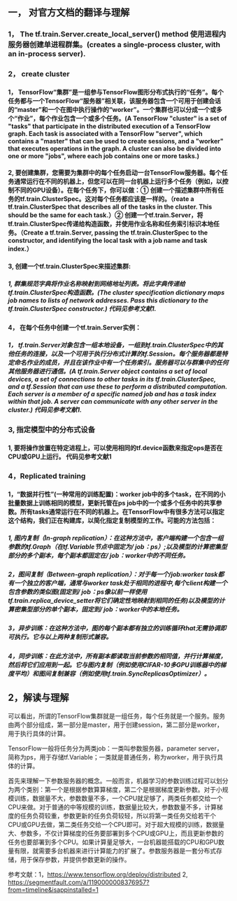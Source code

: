 ## 一， 对官方文档的翻译与理解
### 1， The tf.train.Server.create_local_server() method 使用进程内服务器创建单进程群集。(creates a single-process cluster, with an in-process server).

### 2， create cluster
#### 1， TensorFlow“集群”是一组参与TensorFlow图形分布式执行的“任务”。每个任务都与一个TensorFlow“服务器”相关联，该服务器包含一个可用于创建会话的“master”和一个在图中执行操作的“worker”。一个集群也可以分成一个或多个“作业”，每个作业包含一个或多个任务。(A TensorFlow "cluster" is a set of "tasks" that participate in the distributed execution of a TensorFlow graph. Each task is associated with a TensorFlow "server", which contains a "master" that can be used to create sessions, and a "worker" that executes operations in the graph. A cluster can also be divided into one or more "jobs", where each job contains one or more tasks.)

#### 2, 要创建集群，您需要为集群中的每个任务启动一台TensorFlow服务器。每个任务通常运行在不同的机器上，但您可以在同一台机器上运行多个任务（例如，以控制不同的GPU设备）。在每个任务下，你可以做：① 创建一个描述集群中所有任务的tf.train.ClusterSpec。这对每个任务都应该是一样的。（reate a tf.train.ClusterSpec that describes all of the tasks in the cluster. This should be the same for each task.）② 创建一个tf.train.Server，将tf.train.ClusterSpec传递给构造函数，并使用作业名称和任务索引标识本地任务。（Create a tf.train.Server, passing the tf.train.ClusterSpec to the constructor, and identifying the local task with a job name and task index.）

#### 3,  创建一个tf.train.ClusterSpec来描述集群:
##### 1, 群集规范字典将作业名称映射到网络地址列表。将此字典传递给tf.train.ClusterSpec构造函数。(The cluster specification dictionary maps job names to lists of network addresses. Pass this dictionary to the tf.train.ClusterSpec constructor.) 代码见参考文献1.

#### 4， 在每个任务中创建一个tf.train.Server实例：
##### 1， tf.train.Server对象包含一组本地设备，一组到tf.train.ClusterSpec中的其他任务的连接，以及一个可用于执行分布式计算的tf.Session。每个服务器都是特定命名作业的成员，并且在该作业中有一个任务索引。服务器可以与群集中的任何其他服务器进行通信。(A tf.train.Server object contains a set of local devices, a set of connections to other tasks in its tf.train.ClusterSpec, and a tf.Session that can use these to perform a distributed computation. Each server is a member of a specific named job and has a task index within that job. A server can communicate with any other server in the cluster.) 代码见参考文献1.

### 3, 指定模型中的分布式设备
#### 1, 要将操作放置在特定进程上，可以使用相同的tf.device函数来指定ops是否在CPU或GPU上运行。 代码见参考文献1

### 4，Replicated training
#### 1，“数据并行性”(一种常用的训练配置)：worker job中的多个task，在不同的小批量数据上训练相同的模型，更新托管在ps job中的一个或多个任务中的共享参数。所有tasks通常运行在不同的机器上。在TensorFlow中有很多方法可以指定这个结构，我们正在构建库，以简化指定复制模型的工作。可能的方法包括：
##### 1, 图内复制（In-graph replication）：在这种方法中，客户端构建一个包含一组参数的tf.Graph（在tf.Variable节点中固定为/ job：ps）;以及模型的计算密集型部分的多个副本，每个副本都固定在/ job：worker中的不同任务。
##### 2，图间复制（Between-graph replication）：对于每一个/job:worker task都有一个独立的客户端，通常与worker task处于相同的进程中,每个client构建一个包含参数的类似图(固定到/ job：ps像以前一样使用tf.train.replica_device_setter将它们确定性地映射到相同的任务)以及模型的计算密集型部分的单个副本，固定到/ job：worker中的本地任务。
##### 3，异步训练：在这种方法中，图的每个副本都有独立的训练循环that无需协调即可执行。它与以上两种复制形式兼容。
##### 4，同步训练：在此方法中，所有副本都读取当前参数的相同值，并行计算梯度，然后将它们应用到一起。它与图内复制（例如使用CIFAR-10多GPU训练器中的梯度平均）和图间复制兼容（例如使用tf.train.SyncReplicasOptimizer）。

## 2，解读与理解
可以看出，所谓的TensorFlow集群就是一组任务，每个任务就是一个服务。服务由两个部分组成，第一部分是master，用于创建session，第二部分是worker，用于执行具体的计算。

TensorFlow一般将任务分为两类job：一类叫参数服务器，parameter server，简称为ps，用于存储tf.Variable；一类就是普通任务，称为worker，用于执行具体的计算。

首先来理解一下参数服务器的概念。一般而言，机器学习的参数训练过程可以划分为两个类别：第一个是根据参数算算梯度，第二个是根据梯度更新参数。对于小规模训练，数据量不大，参数数量不多，一个CPU就足够了，两类任务都交给一个CPU来做。对于普通的中等规模的训练，数据量比较大，参数数量不多，计算梯度的任务负荷较重，参数更新的任务负荷较轻，所以将第一类任务交给若干个CPU或GPU去做，第二类任务交给一个CPU即可。对于超大规模的训练，数据量大、参数多，不仅计算梯度的任务要部署到多个CPU或GPU上，而且更新参数的任务也要部署到多个CPU。如果计算量足够大，一台机器能搭载的CPU和GPU数量有限，就需要多台机器来进行计算能力的扩展了。参数服务器是一套分布式存储，用于保存参数，并提供参数更新的操作。

参考文献：1，https://www.tensorflow.org/deploy/distributed
        2, https://segmentfault.com/a/1190000008376957?from=timeline&isappinstalled=1
